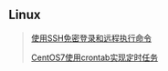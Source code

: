 ## Linux

> [使用SSH免密登录和远程执行命令](http://blog.bluesking.cn/assert/pdfjs/web/viewer.html?file=http://blog.bluesking.cn/%e5%ad%a6%e4%b9%a0%e7%ac%94%e8%ae%b0/Linux/%e4%bd%bf%e7%94%a8SSH%e5%85%8d%e5%af%86%e7%99%bb%e5%bd%95%e5%92%8c%e8%bf%9c%e7%a8%8b%e6%89%a7%e8%a1%8c%e5%91%bd%e4%bb%a4.pdf "Notes")
>
> [CentOS7使用crontab实现定时任务](http://blog.bluesking.cn/assert/pdfjs/web/viewer.html?file=http://blog.bluesking.cn/%e5%ad%a6%e4%b9%a0%e7%ac%94%e8%ae%b0/Linux/CentOS7%e4%bd%bf%e7%94%a8crontab%e5%ae%9e%e7%8e%b0%e5%ae%9a%e6%97%b6%e4%bb%bb%e5%8a%a1.pdf "Notes")

